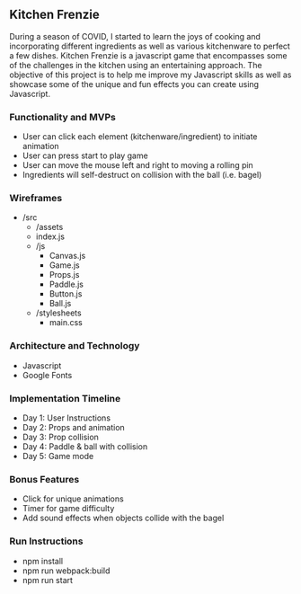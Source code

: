 ## Kitchen Frenzie
During a season of COVID, I started to learn the joys of cooking and incorporating different ingredients as well as various kitchenware to perfect a few dishes. Kitchen Frenzie is a javascript game that encompasses some of the challenges in the kitchen using an entertaining approach. The objective of this project is to help me improve my Javascript skills as well as showcase some of the unique and fun effects you can create using Javascript.

### Functionality and MVPs
- User can click each element (kitchenware/ingredient) to initiate animation
- User can press start to play game
- User can move the mouse left and right to moving a rolling pin
- Ingredients will self-destruct on collision with the ball (i.e. bagel)

### Wireframes
- /src
    - /assets
    - index.js
    - /js
        - Canvas.js
        - Game.js
        - Props.js
        - Paddle.js
        - Button.js
        - Ball.js
    - /stylesheets
        - main.css

### Architecture and Technology
- Javascript
- Google Fonts

### Implementation Timeline
- Day 1: User Instructions
- Day 2: Props and animation
- Day 3: Prop collision
- Day 4: Paddle & ball with collision
- Day 5: Game mode

### Bonus Features
- Click for unique animations
- Timer for game difficulty
- Add sound effects when objects collide with the bagel

### Run Instructions
- npm install
- npm run webpack:build
- npm run start
